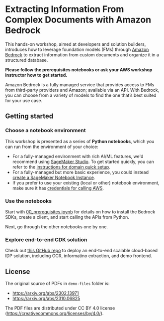 # Extracting Information From Complex Documents with Amazon Bedrock

This hands-on workshop, aimed at developers and solution builders, introduces how to leverage foundation models (FMs) through [Amazon Bedrock](https://aws.amazon.com/bedrock/) to extract information from custom documents and organize it in a structured database.

**Please follow the prerequisites notebooks or ask your AWS workshop instructor how to get started.**

Amazon Bedrock is a fully managed service that provides access to FMs from third-party providers and Amazon; available via an API. With Bedrock, you can choose from a variety of models to find the one that’s best suited for your use case.


## Getting started

### Choose a notebook environment

This workshop is presented as a series of **Python notebooks**, which you can run from the environment of your choice:

- For a fully-managed environment with rich AI/ML features, we'd recommend using [SageMaker Studio](https://aws.amazon.com/sagemaker/studio/). To get started quickly, you can refer to the [instructions for domain quick setup](https://docs.aws.amazon.com/sagemaker/latest/dg/onboard-quick-start.html).
- For a fully-managed but more basic experience, you could instead [create a SageMaker Notebook Instance](https://docs.aws.amazon.com/sagemaker/latest/dg/howitworks-create-ws.html).
- If you prefer to use your existing (local or other) notebook environment, make sure it has [credentials for calling AWS](https://docs.aws.amazon.com/cli/latest/userguide/cli-chap-configure.html).


### Use the notebooks

Start with [00_prerequisites.ipynb](00_prerequisites.ipynb) for details on how to install the Bedrock SDKs, create a client, and start calling the APIs from Python.

Next, go through the other notebooks one by one.


### Explore end-to-end CDK solution

Check out [this GitHub repo](https://github.com/aws-samples/intelligent-document-processing-with-amazon-bedrock) to deploy an end-to-end scalable cloud-based IDP solution, including OCR, informatino extraction, and demo frontend.


## License

The original source of PDFs in `demo-files` folder is:
- https://arxiv.org/abs/2302.13971
- https://arxiv.org/abs/2310.06825

The PDF files are distributed under CC BY 4.0 license (https://creativecommons.org/licenses/by/4.0/).
